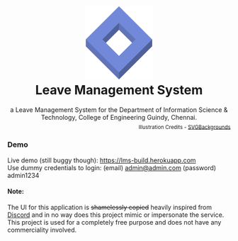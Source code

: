 <h1 align="center">
  <br>
   <img width=30% src="./docs/logo.svg" alt="LMS Logo" title="LMS Logo" />
  <br>
  Leave Management System
  <br>
</h1>

<div align="center">
  a Leave Management System for the Department of Information Science &amp; Technology, College of Engineering Guindy, Chennai.
</div>

<div align="right">
  <sub>
    Illustration Credits - <a href="https://www.svgbackgrounds.com">SVGBackgrounds</a>
  </sub>
</div>

### Demo

Live demo (still buggy though): https://lms-build.herokuapp.com<br>
Use dummy credentials to login: (email) admin@admin.com (password) admin1234

#### Note:

The UI for this application is ~~shamelessly copied~~ heavily inspired from [Discord](https://discordapp.com) and in no way does this project mimic or impersonate the service. This project is used for a completely free purpose and does not have any commerciality involved.

